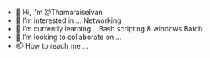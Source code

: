 - 👋 Hi, I’m @Thamaraiselvan
- 👀 I’m interested in ... Networking 
- 🌱 I’m currently learning ...Bash scripting & windows Batch
- 💞️ I’m looking to collaborate on ...
- 📫 How to reach me ...

<!---
Thamarais/Thamarais is a ✨ special ✨ repository because its `README.md` (this file) appears on your GitHub profile.
You can click the Preview link to take a look at your changes.
--->
